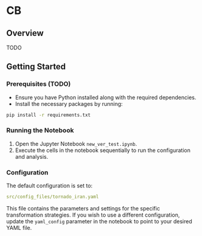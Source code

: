 # CB

## Overview
TODO

## Getting Started

### Prerequisites (TODO)
- Ensure you have Python installed along with the required dependencies.
- Install the necessary packages by running:

```bash
pip install -r requirements.txt
```

### Running the Notebook
1. Open the Jupyter Notebook `new_ver_test.ipynb`.
2. Execute the cells in the notebook sequentially to run the configuration and analysis.

### Configuration
The default configuration is set to:

```yaml
src/config_files/tornado_iran.yaml
```

This file contains the parameters and settings for the specific transformation strategies. If you wish to use a different configuration, update the `yaml_config` parameter in the notebook to point to your desired YAML file.
